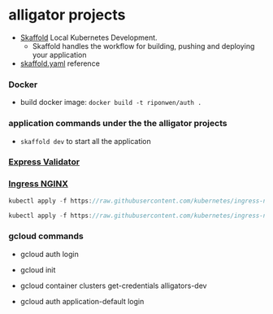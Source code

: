# alligator projects

- [Skaffold](https://skaffold.dev/) Local Kubernetes Development.
  - Skaffold handles the workflow for building, pushing and deploying your application
- [skaffold.yaml](https://skaffold.dev/docs/references/yaml/) reference

### Docker

- build docker image: `docker build -t riponwen/auth .`

### application commands under the the alligator projects

- `skaffold dev` to start all the application

### [Express Validator](https://express-validator.github.io/docs/sanitization.html)

### [Ingress NGINX](https://kubernetes.github.io/ingress-nginx/)

```javaScript
kubectl apply -f https://raw.githubusercontent.com/kubernetes/ingress-nginx/controller-v1.1.1/deploy/static/provider/cloud/deploy.yaml

kubectl apply -f https://raw.githubusercontent.com/kubernetes/ingress-nginx/controller-v1.1.1/deploy/static/provider/cloud/deploy.yaml
```

### gcloud commands

- gcloud auth login
- gcloud init
- gcloud container clusters get-credentials alligators-dev

- gcloud auth application-default login
